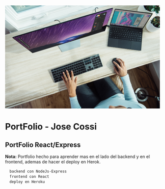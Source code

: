 <p align='left'>
    <img src='./assets/img/xps-dpbXgTh0Lac-unsplash.jpg' </img>
</p>

# PortFolio - Jose Cossi

<!-- - [DBMS](./01-dbms)
- [SQL](./02-sql)
- [ORM: Sequelize](./03-sequelize)
- [Authentication](./04-Authentication) -->

## PortFolio React/Express

**Nota:** Portfolio hecho para aprender mas en el lado del backend y en el frontend, ademas de hacer el deploy en Herok.

```bash
  backend con NodeJs-Express
  frontend con React
  deploy en Heroku
```
